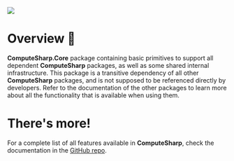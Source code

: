 ![](https://user-images.githubusercontent.com/10199417/108635546-3512ea00-7480-11eb-8172-99bc59f4eb6f.png)

# Overview 📖

**ComputeSharp.Core** package containing basic primitives to support all dependent **ComputeSharp** packages, as well as some shared internal infrastructure. This package is a transitive dependency of all other **ComputeSharp** packages, and is not supposed to be referenced directly by developers. Refer to the documentation of the other packages to learn more about all the functionality that is available when using them.

# There's more!

For a complete list of all features available in **ComputeSharp**, check the documentation in the [GitHub repo](https://github.com/Sergio0694/ComputeSharp).